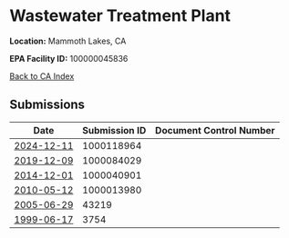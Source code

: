# Wastewater Treatment Plant

**Location:** Mammoth Lakes, CA

**EPA Facility ID:** 100000045836

[Back to CA Index](../../index.md)

## Submissions

| Date | Submission ID | Document Control Number |
|------|--------------|-------------------------|
| [2024-12-11](submissions/1000118964.md) | 1000118964 |  |
| [2019-12-09](submissions/1000084029.md) | 1000084029 |  |
| [2014-12-01](submissions/1000040901.md) | 1000040901 |  |
| [2010-05-12](submissions/1000013980.md) | 1000013980 |  |
| [2005-06-29](submissions/43219.md) | 43219 |  |
| [1999-06-17](submissions/3754.md) | 3754 |  |
